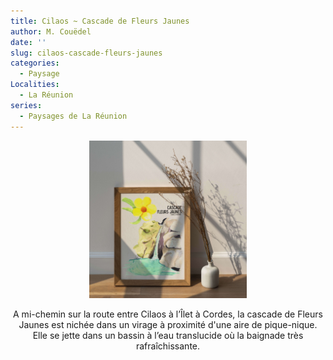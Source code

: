 ```yaml
---
title: Cilaos ~ Cascade de Fleurs Jaunes
author: M. Couëdel
date: ''
slug: cilaos-cascade-fleurs-jaunes
categories:
  - Paysage
Localities:
  - La Réunion
series:
  - Paysages de La Réunion
---
```

<center>
<img alt="[Casacde fleurs jaunes dans le cirque de Cilaos à la réunion]" src="reunion-cascade-fleurs-jaunes-featured-image.jpg" width=50%> 

A mi-chemin sur la route entre Cilaos à l’Îlet à Cordes, la cascade de Fleurs Jaunes est nichée dans un virage à proximité d'une aire de pique-nique.
Elle se jette dans un bassin à l’eau translucide où la baignade très rafraîchissante.
</center>

